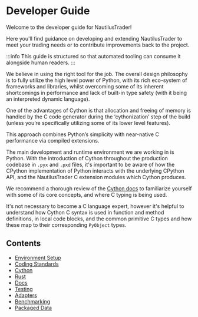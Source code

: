 # Developer Guide

Welcome to the developer guide for NautilusTrader!

Here you'll find guidance on developing and extending NautilusTrader to meet your trading needs or to contribute improvements back to the project.

:::info
This guide is structured so that automated tooling can consume it alongside human readers.
:::

We believe in using the right tool for the job. The overall design philosophy is to fully utilize
the high level power of Python, with its rich eco-system of frameworks and libraries, whilst
overcoming some of its inherent shortcomings in performance and lack of built-in type safety
(with it being an interpreted dynamic language).

One of the advantages of Cython is that allocation and freeing of memory is handled by the C code
generator during the ‘cythonization’ step of the build (unless you’re specifically utilizing some of
its lower level features).

This approach combines Python’s simplicity with near-native C performance via compiled extensions.

The main development and runtime environment we are working in is Python. With the
introduction of Cython throughout the production codebase in `.pyx` and `.pxd` files, it's
important to be aware of how the CPython implementation of Python interacts with the underlying
CPython API, and the NautilusTrader C extension modules which Cython produces.

We recommend a thorough review of the [Cython docs](https://cython.readthedocs.io/en/latest/) to familiarize yourself with some of its core
concepts, and where C typing is being used.

It's not necessary to become a C language expert, however it's helpful to understand how Cython C
syntax is used in function and method definitions, in local code blocks, and the common primitive C
types and how these map to their corresponding `PyObject` types.

## Contents

- [Environment Setup](environment_setup.md)
- [Coding Standards](coding_standards.md)
- [Cython](cython.md)
- [Rust](rust.md)
- [Docs](docs.md)
- [Testing](testing.md)
- [Adapters](adapters.md)
- [Benchmarking](benchmarking.md)
- [Packaged Data](packaged_data.md)
